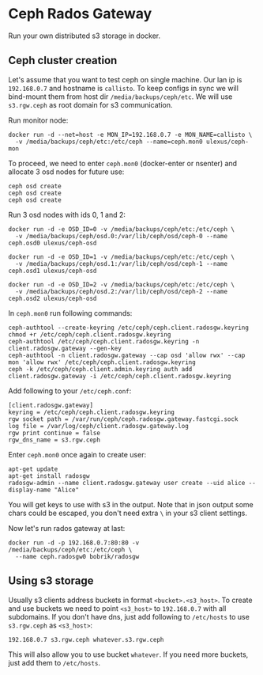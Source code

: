 # Ceph Rados Gateway

Run your own distributed s3 storage in docker.

## Ceph cluster creation

Let's assume that you want to test ceph on single machine.
Our lan ip is `192.168.0.7` and hostname is `callisto`.
To keep configs in sync we will bind-mount them from host
dir `/media/backups/ceph/etc`. We will use `s3.rgw.ceph`
as root domain for s3 communication.

Run monitor node:

```
docker run -d --net=host -e MON_IP=192.168.0.7 -e MON_NAME=callisto \
  -v /media/backups/ceph/etc:/etc/ceph --name=ceph.mon0 ulexus/ceph-mon
```

To proceed, we need to enter `ceph.mon0` (docker-enter or nsenter) and
allocate 3 osd nodes for future use:

```
ceph osd create
ceph osd create
ceph osd create
```

Run 3 osd nodes with ids 0, 1 and 2:

```
docker run -d -e OSD_ID=0 -v /media/backups/ceph/etc:/etc/ceph \
  -v /media/backups/ceph/osd.0:/var/lib/ceph/osd/ceph-0 --name ceph.osd0 ulexus/ceph-osd

docker run -d -e OSD_ID=1 -v /media/backups/ceph/etc:/etc/ceph \
  -v /media/backups/ceph/osd.1:/var/lib/ceph/osd/ceph-1 --name ceph.osd1 ulexus/ceph-osd

docker run -d -e OSD_ID=2 -v /media/backups/ceph/etc:/etc/ceph \
  -v /media/backups/ceph/osd.2:/var/lib/ceph/osd/ceph-2 --name ceph.osd2 ulexus/ceph-osd
```

In `ceph.mon0` run following commands:

```
ceph-authtool --create-keyring /etc/ceph/ceph.client.radosgw.keyring
chmod +r /etc/ceph/ceph.client.radosgw.keyring
ceph-authtool /etc/ceph/ceph.client.radosgw.keyring -n client.radosgw.gateway --gen-key
ceph-authtool -n client.radosgw.gateway --cap osd 'allow rwx' --cap mon 'allow rwx' /etc/ceph/ceph.client.radosgw.keyring
ceph -k /etc/ceph/ceph.client.admin.keyring auth add client.radosgw.gateway -i /etc/ceph/ceph.client.radosgw.keyring
```

Add following to your `/etc/ceph.conf`:

```
[client.radosgw.gateway]
keyring = /etc/ceph/ceph.client.radosgw.keyring
rgw socket path = /var/run/ceph/ceph.radosgw.gateway.fastcgi.sock
log file = /var/log/ceph/client.radosgw.gateway.log
rgw print continue = false
rgw_dns_name = s3.rgw.ceph
```

Enter `ceph.mon0` once again to create user:

```
apt-get update
apt-get install radosgw
radosgw-admin --name client.radosgw.gateway user create --uid alice --display-name "Alice"
```

You will get keys to use with s3 in the output. Note that in json output
some chars could be escaped, you don't need extra `\` in your s3 client settings.

Now let's run rados gateway at last:

```
docker run -d -p 192.168.0.7:80:80 -v /media/backups/ceph/etc:/etc/ceph \
  --name ceph.radosgw0 bobrik/radosgw
```

## Using s3 storage

Usually s3 clients address buckets in format `<bucket>.<s3_host>`.
To create and use buckets we need to point `<s3_host>` to `192.168.0.7`
with all subdomains. If you don't have dns, just add following to `/etc/hosts`
to use `s3.rgw.ceph` as `<s3_host>`:

```
192.168.0.7 s3.rgw.ceph whatever.s3.rgw.ceph
```

This will also allow you to use bucket `whatever`. If you need more buckets,
just add them to `/etc/hosts`.
